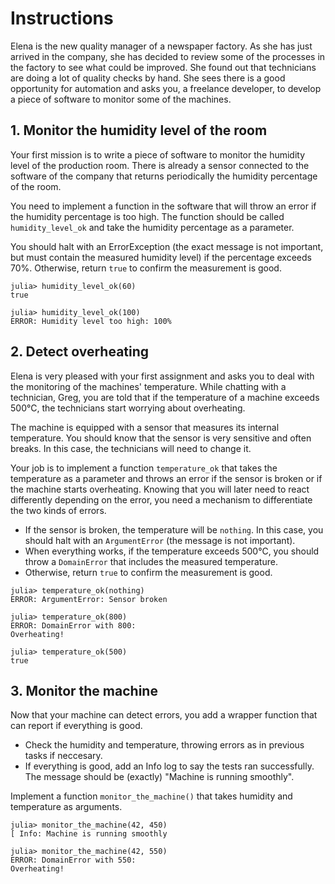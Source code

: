 # Instructions

Elena is the new quality manager of a newspaper factory. 
As she has just arrived in the company, she has decided to review some of the processes in the factory to see what could be improved. 
She found out that technicians are doing a lot of quality checks by hand. She sees there is a good opportunity for automation and asks you, a freelance developer, to develop a piece of software to monitor some of the machines.

## 1. Monitor the humidity level of the room

Your first mission is to write a piece of software to monitor the humidity level of the production room. There is already a sensor connected to the software of the company that returns periodically the humidity percentage of the room.

You need to implement a function in the software that will throw an error if the humidity percentage is too high.
The function should be called `humidity_level_ok` and take the humidity percentage as a parameter.

You should halt with an ErrorException (the exact message is not important, but must contain the measured humidity level) if the percentage exceeds 70%. 
Otherwise, return `true` to confirm the measurement is good.

```julia-repl
julia> humidity_level_ok(60)
true
```

```julia-repl
julia> humidity_level_ok(100)
ERROR: Humidity level too high: 100%
```

## 2. Detect overheating

Elena is very pleased with your first assignment and asks you to deal with the monitoring of the machines' temperature.
While chatting with a technician, Greg, you are told that if the temperature of a machine exceeds 500°C, the technicians start worrying about overheating.

The machine is equipped with a sensor that measures its internal temperature.
You should know that the sensor is very sensitive and often breaks.
In this case, the technicians will need to change it.

Your job is to implement a function `temperature_ok` that takes the temperature as a parameter and throws an error if the sensor is broken or if the machine starts overheating.
Knowing that you will later need to react differently depending on the error, you need a mechanism to differentiate the two kinds of errors.

- If the sensor is broken, the temperature will be `nothing`.
  In this case, you should halt with an `ArgumentError` (the message is not important).
- When everything works, if the temperature exceeds 500°C, you should throw a `DomainError` that includes the measured temperature.
- Otherwise, return `true` to confirm the measurement is good.

```julia-repl
julia> temperature_ok(nothing)
ERROR: ArgumentError: Sensor broken

julia> temperature_ok(800)
ERROR: DomainError with 800:
Overheating!

julia> temperature_ok(500)
true
```

## 3. Monitor the machine

Now that your machine can detect errors, you add a wrapper function that can report if everything is good.

- Check the humidity and temperature, throwing errors as in previous tasks if neccesary.
- If everything is good, add an Info log to say the tests ran successfully. The message should be (exactly) "Machine is running smoothly".

Implement a function `monitor_the_machine()` that takes humidity and temperature as arguments.

```julia-repl
julia> monitor_the_machine(42, 450)
[ Info: Machine is running smoothly

julia> monitor_the_machine(42, 550)
ERROR: DomainError with 550:
Overheating!
```
